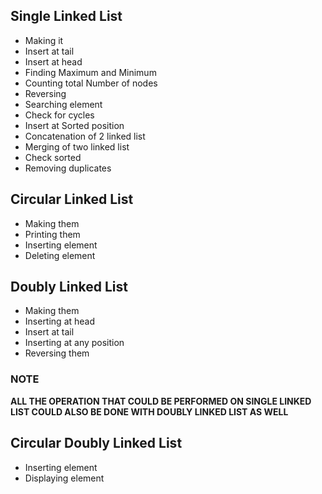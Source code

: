 ## Single Linked List

- Making it
- Insert at tail
- Insert at head
- Finding Maximum and Minimum
- Counting total Number of nodes
- Reversing
- Searching element
- Check for cycles
- Insert at Sorted position
- Concatenation of 2 linked list
- Merging of two linked list
- Check sorted
- Removing duplicates

## Circular Linked List

- Making them
- Printing them
- Inserting element
- Deleting element

## Doubly Linked List

- Making them
- Inserting at head
- Insert at tail
- Inserting at any position
- Reversing them

### **NOTE**

**ALL THE OPERATION THAT COULD BE PERFORMED ON SINGLE LINKED LIST COULD ALSO BE DONE WITH DOUBLY LINKED LIST AS WELL**

## Circular Doubly Linked List

- Inserting element
- Displaying element
